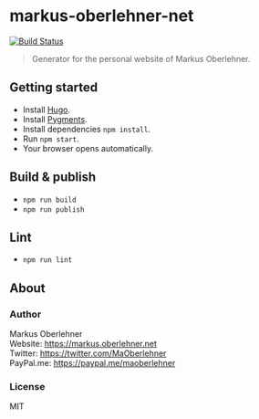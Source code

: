 # markus-oberlehner-net

[![Build Status](https://travis-ci.org/maoberlehner/markus-oberlehner-net.svg?branch=dev)](https://travis-ci.org/maoberlehner/markus-oberlehner-net)

> Generator for the personal website of Markus Oberlehner.

## Getting started
- Install [Hugo](https://gohugo.io/).
- Install [Pygments](https://gohugo.io/extras/highlighting#pygments).
- Install dependencies `npm install`.
- Run `npm start`.
- Your browser opens automatically.

## Build & publish
- `npm run build`
- `npm run publish`

## Lint

- `npm run lint`

## About

### Author

Markus Oberlehner  
Website: https://markus.oberlehner.net  
Twitter: https://twitter.com/MaOberlehner  
PayPal.me: https://paypal.me/maoberlehner

### License

MIT
